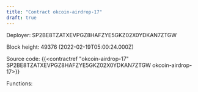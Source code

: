 ```yaml
---
title: "Contract okcoin-airdrop-17"
draft: true
---
```

Deployer: SP2BE8TZATXEVPGZ8HAFZYE5GKZ02X0YDKAN7ZTGW


 



Block height: 49376 (2022-02-19T05:00:24.000Z)

Source code: {{<contractref "okcoin-airdrop-17" SP2BE8TZATXEVPGZ8HAFZYE5GKZ02X0YDKAN7ZTGW okcoin-airdrop-17>}}

Functions:


